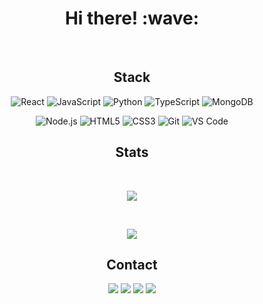 <h1 align='center'> Hi there! :wave:</h1>

<br>

<h2 align='center'> Stack </h2>

<div align='center'>
  
![React](https://img.shields.io/badge/-React-%23282C34?style=flat-square&logo=react)
![JavaScript](https://img.shields.io/badge/-JavaScript-%23F7DF1C?style=flat-square&logo=javascript&logoColor=000000&labelColor=%23F7DF1C&color=%23FFCE5A)
![Python](https://img.shields.io/badge/-Python-%23F7DF1C?style=flat-square&logo=python&logoColor=000000&labelColor=%23F7DF1C&color=%23FFCE5A)
![TypeScript](https://img.shields.io/badge/-TypeScript-%231a202c?style=flat-square&logo=typescript)
![MongoDB](https://img.shields.io/badge/-MongoDB-%2300C7B7?style=flat-square&logo=MongoDB&logoColor=ffffff)

![Node.js](https://img.shields.io/badge/-Node.js-%232c3e50?style=flat-square&logo=node.js)
![HTML5](https://img.shields.io/badge/-HTML5-%23E44D27?style=flat-square&logo=html5&logoColor=ffffff)
![CSS3](https://img.shields.io/badge/-CSS3-%231572B6?style=flat-square&logo=css3)
![Git](https://img.shields.io/badge/-Git-%23F05032?style=flat-square&logo=git&logoColor=%23ffffff)
![VS Code](https://img.shields.io/badge/-VSCode-%23007ACC?style=flat-square&logo=visual-studio-code)

</div>

<h2 align='center'> Stats </h2>
<br>

<p align="center">
  <a href="https://github.com/kevinnog/READE.md">
  <img align="middle" src="https://github-readme-stats.vercel.app/api?username=kevinnog&show_icons=true&theme=gotham&count_private=true&hide=stars" />
  </a>
</p>

<br>
<p align="center">
<a href="https://github.com/kevinnog/READE.md">
  <img align="center" src="https://github-readme-stats.vercel.app/api/top-langs/?username=kevinnog&count_private=true&theme=gotham" />
</a>
</p>

<h2 align='center'> Contact </h2>

<div align='center'>
  
[![](https://img.shields.io/badge/-Kevin_Nogueira-%231572B6?style=flat-square&logo=linkedin)](https://www.linkedin.com/in/kevin-nogueira-costa-403536104)
![](https://img.shields.io/badge/-kevinnog@outlook.com.br-%23000000?style=flat-square&logo=google-messages)
[![](https://img.shields.io/badge/-@kevinnog-%231DA1F2?style=flat-square&logo=twitter&logoColor=ffffff)](https://twitter.com/kevinnog)
[![](https://img.shields.io/badge/-@kevinnog-%23181717?style=flat-square&logo=github)](https://github.com/kevinnog)


</div>


